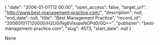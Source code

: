 {
  "date": "2006-01-01T12:00:00", 
  "open_access": false, 
  "target_url": "http://www.best-management-practice.com/", 
  "description": null, 
  "end_date": null, 
  "title": "Best Management Practice", 
  "record_id": "20060101T120000/H2U0/Ng6VIxspsNOPd0/0Q==", 
  "publisher": "best-management-practice.com", 
  "slug": 4573, 
  "start_date": null
}

None